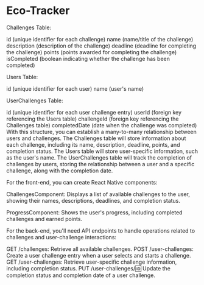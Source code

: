 # Eco-Tracker

Challenges Table:

id (unique identifier for each challenge)
name (name/title of the challenge)
description (description of the challenge)
deadline (deadline for completing the challenge)
points (points awarded for completing the challenge)
isCompleted (boolean indicating whether the challenge has been completed)



Users Table:

id (unique identifier for each user)
name (user's name)


UserChallenges Table:

id (unique identifier for each user challenge entry)
userId (foreign key referencing the Users table)
challengeId (foreign key referencing the Challenges table)
completedDate (date when the challenge was completed)
With this structure, you can establish a many-to-many relationship between users and challenges. The Challenges table will store information about each challenge, including its name, description, deadline, points, and completion status. The Users table will store user-specific information, such as the user's name. The UserChallenges table will track the completion of challenges by users, storing the relationship between a user and a specific challenge, along with the completion date.

For the front-end, you can create React Native components:

ChallengesComponent: Displays a list of available challenges to the user, showing their names, descriptions, deadlines, and completion status.


ProgressComponent: Shows the user's progress, including completed challenges and earned points.


For the back-end, you'll need API endpoints to handle operations related to challenges and user-challenge interactions:

GET /challenges: Retrieve all available challenges.
POST /user-challenges: Create a user challenge entry when a user selects and starts a challenge.
GET /user-challenges: Retrieve user-specific challenge information, including completion status.
PUT /user-challenges/:id: Update the completion status and completion date of a user challenge.

